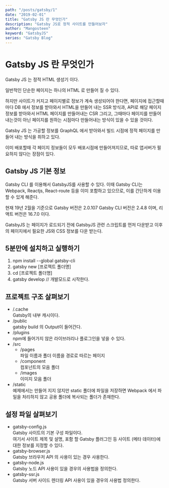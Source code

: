 ```yaml
---
path: "/posts/gatsby/1"
date: "2019-02-01"
title: "Gatsby JS 란 무엇인가"
description: "Gatsby JS로 정적 사이트를 만들어보자"
author: "Mangosteen"
keyword: "GatsbyJS"
series: "Gatsby Blog"
---
```


# Gatsby JS 란 무엇인가

Gatsby JS 는 정적 HTML 생성기 이다.

일반적인 단순한 페이지는 하나의 HTML 로 만들어 질 수 있다.

하지만 사이트가 커지고 페이지별로 정보가 계속 생성되어야 한다면, 페이지에 접근할때 마다 DB 에서 정보를 받아와서 HTML을 만들어 내는 SSR 방식과, API로 해당 페이지 정보를 받아와서 HTML 페이지를 만들어내는 CSR 그리고, 그때마다 페이지를 만들어 내는것이 아닌 페이지를 원하는 시점마다 만들어내는 방식이 있을 수 있을 것이다.

Gatsby JS 는 가공할 정보를 GraphQL 에서 받아와서 빌드 시점에 정적 페이지를 만들어 내는 방식을 취하고 있다.

이미 배포할때 각 페이지 정보들이 모두 배포시점에 만들어져지므로, 따로 앱서버가 필요하지 않다는 장점이 있다.

## Gatsby JS 기본 정보

Gatsby CLI 를 이용해서 GatsbyJS를 사용할 수 있다.
이때 Gatsby CLI는 Webpack, Reactjs, React-route 등을 이미 포함하고 있으므로, 이를 간단하게 이용할 수 있게 해준다.

현재 19년 2월을 기준으로 Gatsby 버전은 2.0.107 Gatsby CLI 버전은 2.4.8 이며, 리액트 버전은 16.7.0 이다.

GatsbyJS 는 페이지가 로드되기 전에 GatsbyJS 관련 스크립트를 먼저 다운받고 이후의 페이지에서 필요한 JS와 CSS 정보를 다운 받는다.

## 5분만에 설치하고 실행하기

1. npm install --global gatsby-cli
2. gatsby new [프로젝트 폴더명]
3. cd [프로젝트 폴더명]
4. gatsby develop // 개발모드로 시작한다.

## 프로젝트 구조 살펴보기

- /.cache  
  Gatsby의 내부 캐시이다.
- /public  
  gatsby build 의 Output이 들어간다.
- /plugins  
  npm에 들어가지 않은 라이브러리나 플로그인을 넣을 수 있다.
- /src
  - /pages  
    파일 이름과 폴더 이름을 경로로 따르는 페이지
  - /component  
    컴포넌트의 모음 폴더
  - /images  
    이미지 모음 폴더
- /static  
  예제에서는 만들어 지지 않지만 static 폴더에 파일을 저장하면 Webpack 에서 파일을 처리하지 않고 공용 폴더에 복사되는 폴더가 존재한다.

## 설정 파일 살펴보기

- gatsby-config.js  
  Gatsby 사이트의 기본 구성 파일이다.  
  여기서 사이트 제목 및 설명, 포함 할 Gatsby 플러그인 등 사이트 (메타 데이터)에 대한 정보를 지정할 수 있다.
- gatsby-browser.js  
  Gatsby 브라우저 API 의 사용이 있는 경우 사용한다.
- gatsby-node.js  
  Gatsby 노드 API 사용이 있을 경우의 사용법을 정의한다.
- gatsby-ssr.js  
  Gatsby 서버 사이드 렌더링 API 사용이 있을 경우의 사용법 정의한다.

</end>
